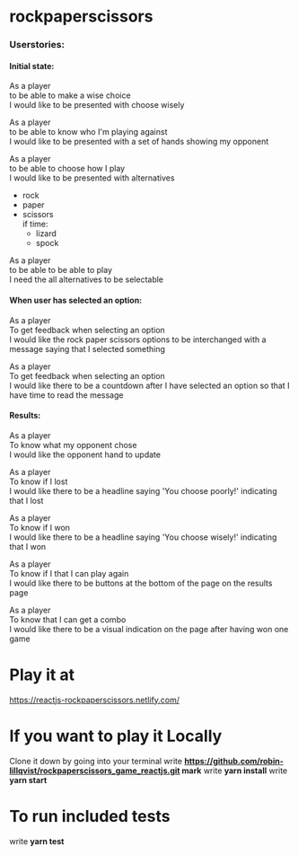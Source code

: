 # rockpaperscissors

### Userstories:

#### Initial state:

As a player  
to be able to make a wise choice  
I would like to be presented with choose wisely

As a player  
to be able to know who I'm playing against  
I would like to be presented with a set of hands showing my opponent

As a player  
to be able to choose how I play  
I would like to be presented with alternatives
- rock
- paper
- scissors\
  if time:
    - lizard
    - spock

As a player  
to be able to be able to play  
I need the all alternatives to be selectable

#### When user has selected an option:

As a player  
To get feedback when selecting an option  
I would like the rock paper scissors options to be interchanged with a message saying that I selected something

As a player  
To get feedback when selecting an option  
I would like there to be a countdown after I have selected an option so that I have time to read the message

#### Results:

As a player  
To know what my opponent chose  
I would like the opponent hand to update

As a player  
To know if I lost  
I would like there to be a headline saying 'You choose poorly!' indicating that I lost

As a player  
To know if I won  
I would like there to be a headline saying 'You choose wisely!' indicating that I won

As a player  
To know if I that I can play again  
I would like there to be buttons at the bottom of the page on the results page

As a player  
To know that I can get a combo  
I would like there to be a visual indication on the page after having won one game

# Play it at
https://reactjs-rockpaperscissors.netlify.com/

# If you want to play it Locally
Clone it down by going into your terminal
write **https://github.com/robin-lillqvist/rockpaperscissors_game_reactjs.git mark**
write **yarn install**
write **yarn start**

# To run included tests
write **yarn test**
